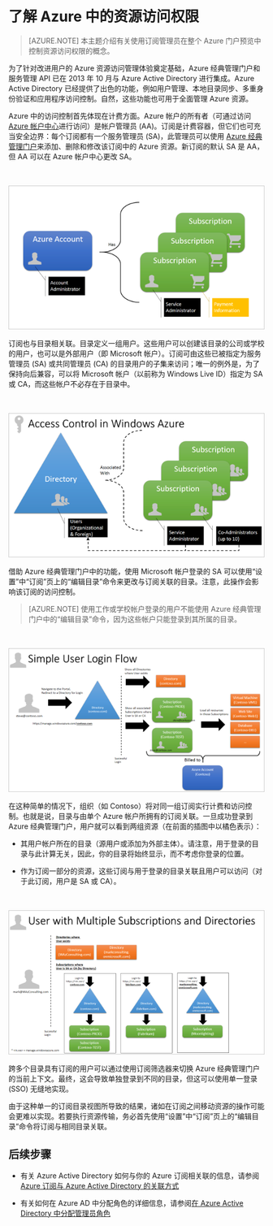 <properties 
        pageTitle="了解 Azure 中的资源访问权限 | Azure" 
        description="本主题介绍有关使用订阅管理员在整个 Azure 门户预览中控制资源访问权限的概念。" 
        services="active-directory" 
        documentationCenter="" 
        authors="markusvi" 
        manager="stevenpo" 
        editor=""/>

<tags 
	ms.service="active-directory" 
	ms.date="05/03/2016"
	wacn.date="06/27/2016"/>


# 了解 Azure 中的资源访问权限


> [AZURE.NOTE] 本主题介绍有关使用订阅管理员在整个 Azure 门户预览中控制资源访问权限的概念。

为了针对改进用户的 Azure 资源访问管理体验奠定基础，Azure 经典管理门户和服务管理 API 已在 2013 年 10 月与 Azure Active Directory 进行集成。Azure Active Directory 已经提供了出色的功能，例如用户管理、本地目录同步、多重身份验证和应用程序访问控制。自然，这些功能也可用于全面管理 Azure 资源。

Azure 中的访问控制首先体现在计费方面。Azure 帐户的所有者（可通过访问 [Azure 帐户中心](https://account.windowsazure.com/subscriptions)进行访问）是帐户管理员 (AA)。订阅是计费容器，但它们也可充当安全边界：每个订阅都有一个服务管理员 (SA)，此管理员可以使用 [Azure 经典管理门户](https://manage.windowsazure.cn/)来添加、删除和修改该订阅中的 Azure 资源。新订阅的默认 SA 是 AA，但 AA 可以在 Azure 帐户中心更改 SA。

<br><br>![Azure 帐户][1]

订阅也与目录相关联。目录定义一组用户。这些用户可以创建该目录的公司或学校的用户，也可以是外部用户（即 Microsoft 帐户）。订阅可由这些已被指定为服务管理员 (SA) 或共同管理员 (CA) 的目录用户的子集来访问；唯一的例外是，为了保持向后兼容，可以将 Microsoft 帐户（以前称为 Windows Live ID）指定为 SA 或 CA，而这些帐户不必存在于目录中。

<br><br>![Azure 中的访问控制][2]


借助 Azure 经典管理门户中的功能，使用 Microsoft 帐户登录的 SA 可以使用“设置”中“订阅”页上的“编辑目录”命令来更改与订阅关联的目录。注意，此操作会影响该订阅的访问控制。



> [AZURE.NOTE] 使用工作或学校帐户登录的用户不能使用 Azure 经典管理门户中的“编辑目录”命令，因为这些帐户只能登录到其所属的目录。

<br><br>![简单用户登录流程][3]

在这种简单的情况下，组织（如 Contoso）将对同一组订阅实行计费和访问控制。也就是说，目录与由单个 Azure 帐户所拥有的订阅关联。一旦成功登录到 Azure 经典管理门户，用户就可以看到两组资源（在前面的插图中以橘色表示）：


- 其用户帐户所在的目录（源用户或添加为外部主体）。请注意，用于登录的目录与此计算无关，因此，你的目录将始终显示，而不考虑你登录的位置。

- 作为订阅一部分的资源，这些订阅与用于登录的目录关联且用户可以访问（对于此订阅，用户是 SA 或 CA）。


<br><br>![具有多个订阅和目录的用户][4]


跨多个目录具有订阅的用户可以通过使用订阅筛选器来切换 Azure 经典管理门户的当前上下文。最终，这会导致单独登录到不同的目录，但这可以使用单一登录 (SSO) 无缝地实现。

由于这种单一的订阅目录视图所导致的结果，诸如在订阅之间移动资源的操作可能会更难以实现。若要执行资源传输，务必首先使用“设置”中“订阅”页上的“编辑目录”命令将订阅与相同目录关联。

## 后续步骤


- 有关 Azure Active Directory 如何与你的 Azure 订阅相关联的信息，请参阅 [Azure 订阅与 Azure Active Directory 的关联方式](/documentation/articles/active-directory-how-subscriptions-associated-directory)

- 有关如何在 Azure AD 中分配角色的详细信息，请参阅[在 Azure Active Directory 中分配管理员角色](/documentation/articles/active-directory-assign-admin-roles)



<!--Image references-->
[1]: ./media/active-directory-understanding-resource-access/IC707931.png
[2]: ./media/active-directory-understanding-resource-access/IC707932.png
[3]: ./media/active-directory-understanding-resource-access/IC707933.png
[4]: ./media/active-directory-understanding-resource-access/IC707934.png
<!---HONumber=Mooncake_0620_2016-->